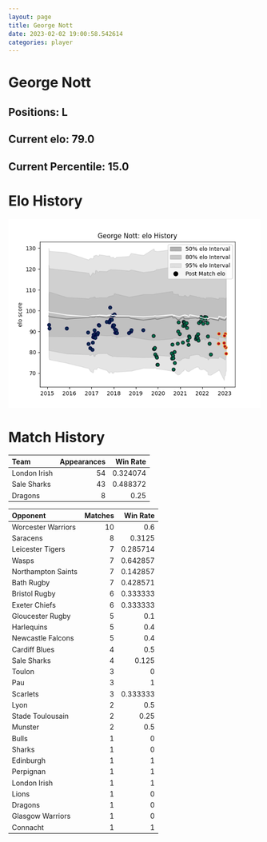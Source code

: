 ```yaml
---  
layout: page  
title: George Nott  
date: 2023-02-02 19:00:58.542614  
categories: player  
---
```

# George Nott

## Positions: L

## Current elo: 79.0

## Current Percentile: 15.0

# Elo History


![elo history](history_GeorgeNott.png)
# Match History


| Team         |   Appearances |   Win Rate |
|:-------------|--------------:|-----------:|
| London Irish |            54 |   0.324074 |
| Sale Sharks  |            43 |   0.488372 |
| Dragons      |             8 |   0.25     |

| Opponent           |   Matches |   Win Rate |
|:-------------------|----------:|-----------:|
| Worcester Warriors |        10 |   0.6      |
| Saracens           |         8 |   0.3125   |
| Leicester Tigers   |         7 |   0.285714 |
| Wasps              |         7 |   0.642857 |
| Northampton Saints |         7 |   0.142857 |
| Bath Rugby         |         7 |   0.428571 |
| Bristol Rugby      |         6 |   0.333333 |
| Exeter Chiefs      |         6 |   0.333333 |
| Gloucester Rugby   |         5 |   0.1      |
| Harlequins         |         5 |   0.4      |
| Newcastle Falcons  |         5 |   0.4      |
| Cardiff Blues      |         4 |   0.5      |
| Sale Sharks        |         4 |   0.125    |
| Toulon             |         3 |   0        |
| Pau                |         3 |   1        |
| Scarlets           |         3 |   0.333333 |
| Lyon               |         2 |   0.5      |
| Stade Toulousain   |         2 |   0.25     |
| Munster            |         2 |   0.5      |
| Bulls              |         1 |   0        |
| Sharks             |         1 |   0        |
| Edinburgh          |         1 |   1        |
| Perpignan          |         1 |   1        |
| London Irish       |         1 |   1        |
| Lions              |         1 |   0        |
| Dragons            |         1 |   0        |
| Glasgow Warriors   |         1 |   0        |
| Connacht           |         1 |   1        |